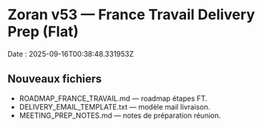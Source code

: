 # Zoran v53 — France Travail Delivery Prep (Flat)
Date : 2025-09-16T00:38:48.331953Z

## Nouveaux fichiers
- ROADMAP_FRANCE_TRAVAIL.md — roadmap étapes FT.  
- DELIVERY_EMAIL_TEMPLATE.txt — modèle mail livraison.  
- MEETING_PREP_NOTES.md — notes de préparation réunion.  
